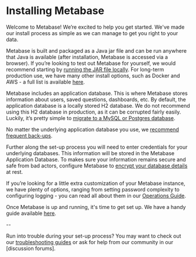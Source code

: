 # Installing Metabase

Welcome to Metabase! We’re excited to help you get started. We've made our install process as simple as we can manage to get you right to your data.

Metabase is built and packaged as a Java jar file and can be run anywhere that Java is available (after installation, Metabase is accessed via a browser). If you’re looking to test out Metabase for yourself, we would recommend starting by [running the JAR file locally](operations-guide/running-the-metabase-jar-file.md). For long-term production use, we have many other install options, such as Docker and AWS - a full list is available [here](operations-guide/installing-metabase.md).

Metabase includes an application database. This is where Metabase stores information about users, saved questions, dashboards, etc. By default, the application database is a locally stored H2 database. We do not recommend using this H2 database in production, as it can be corrupted fairly easily. Luckily, it’s pretty simple to [migrate to a MySQL or Postgres database](operations-guide/migrating-from-h2.md).

No matter the underlying application database you use, we [recommend frequent back-ups](operations-guide/backing-up-metabase-application-data.html). 

Further along the set-up process you will need to enter credentials for your underlying databases. This information will be stored in the Metabase Application Database. To makes sure your information remains secure and safe from bad actors, configure Metabase to [encrypt your database details](operations-guide/encrypting-database-details-at-rest.html) at rest.

If you’re looking for a little extra customization of your Metabase instance, we have plenty of options, ranging from setting password complexity to configuring logging - you can read all about them in our [Operations Guide](https://metabase.com/docs/latest/operations-guide/start.html).

Once Metabase is up and running, it's time to get set up. We have a handy guide available [here](setting-up-metabase.md).

--

Run into trouble during your set-up process? You may want to check out our [troubleshooting guides](troubleshooting-guide/index.html) or ask for help from our community in our [discussion forums].

